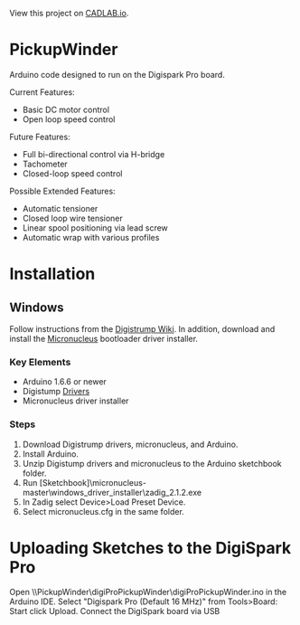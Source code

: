 View this project on [CADLAB.io](https://cadlab.io/project/1237). 

# PickupWinder
Arduino code designed to run on the Digispark Pro board.

Current Features:
<ul>
<li>Basic DC motor control</li>
<li>Open loop speed control</li>
</ul>

Future Features:
<ul>
<li>Full bi-directional control via H-bridge</li>
<li>Tachometer</li>
<li>Closed-loop speed control</li>
</ul>

Possible Extended Features:
<ul>
<li>Automatic tensioner</li>
<li>Closed loop wire tensioner</li>
<li>Linear spool positioning via lead screw</li>
<li>Automatic wrap with various profiles</li>
</ul>

<h1>Installation</h1>
<h2>Windows</h2>
Follow instructions from the <a href="https://digistump.com/wiki/digispark/tutorials/connectingpro">Digistrump Wiki</a>.
In addition, download and install the <a href="https://github.com/micronucleus">Micronucleus</a> bootloader driver installer.

<h3>Key Elements</h3>
<ul>
<li>Arduino 1.6.6 or newer</li>
<li>Digistump <a href="https://github.com/digistump/DigistumpArduino/releases/download/1.6.7/DigistumpDrivers.zip">Drivers</a></li>
<li>Micronucleus driver installer</li>
</ul>

<h3>Steps</h3>
<ol>
<li>Download Digistrump drivers, micronucleus, and Arduino.
<li>Install Arduino.</li>
<li>Unzip Digistump drivers and micronucleus to the Arduino sketchbook folder.</li>
<li>Run [Sketchbook]\micronucleus-master\windows_driver_installer\zadig_2.1.2.exe</li>
<li>In Zadig select Device>Load Preset Device. </li>
<li>Select micronucleus.cfg in the same folder. </li>
</ol>


<h1>Uploading Sketches to the DigiSpark Pro</h1>
Open \\PickupWinder\digiProPickupWinder\digiProPickupWinder.ino in the Arduino IDE.
Select "Digispark Pro (Default 16 MHz)" from Tools>Board:
Start click Upload.
Connect the DigiSpark board via USB